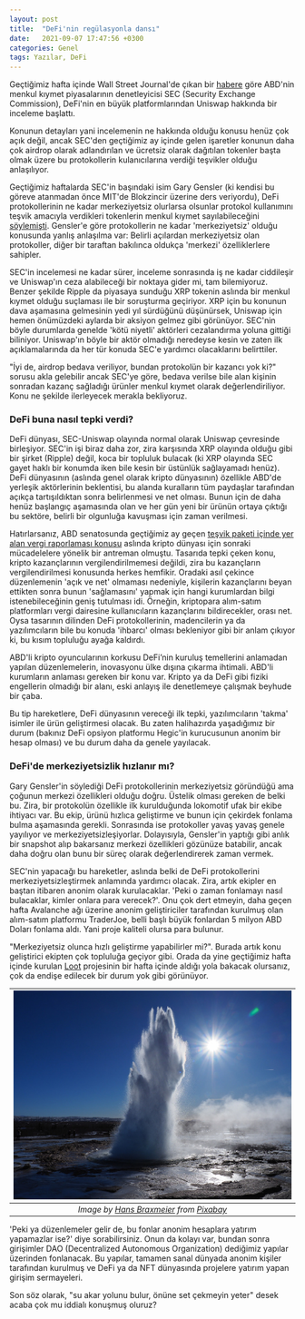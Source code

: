 ```yaml
---
layout: post
title:  "DeFi'nin regülasyonla dansı"
date:   2021-09-07 17:47:56 +0300
categories: Genel
tags: Yazılar, DeFi
---
```


Geçtiğimiz hafta içinde Wall Street Journal'de çıkan bir [habere](https://www.wsj.com/articles/regulators-investigate-crypto-exchange-developer-uniswap-labs-11630666800) göre ABD'nin menkul kıymet piyasalarının denetleyicisi SEC (Security Exchange Commission), DeFi'nin en büyük platformlarından Uniswap hakkında bir inceleme başlattı.

Konunun detayları yani incelemenin ne hakkında olduğu konusu henüz çok açık değil, ancak SEC'den geçtiğimiz ay içinde gelen işaretler konunun daha çok airdrop olarak adlandırılan ve ücretsiz olarak dağıtılan tokenler başta olmak üzere bu protokollerin kulanıcılarına verdiği teşvikler olduğu anlaşılıyor.

Geçtiğimiz haftalarda SEC'in başındaki isim Gary Gensler (ki kendisi bu göreve atanmadan önce MIT'de Blokzincir üzerine ders veriyordu), DeFi protokollerinin ne kadar merkeziyetsiz olurlarsa olsunlar protokol kullanımını teşvik amacıyla verdikleri tokenlerin menkul kıymet sayılabileceğini [söylemişti](https://www.theblockcrypto.com/linked/115016/defi-projects-regulation-sec-chairman-gensler). Gensler'e göre protokollerin ne kadar 'merkeziyetsiz' olduğu konusunda yanlış anlaşılma var: Belirli açılardan merkeziyetsiz olan protokoller, diğer bir taraftan bakılınca oldukça 'merkezi' özelliklerlere sahipler. 

SEC'in incelemesi ne kadar sürer, inceleme sonrasında iş ne kadar ciddileşir ve Uniswap'ın ceza alabileceği bir noktaya gider mi, tam bilemiyoruz. Benzer şekilde Ripple da piyasaya sunduğu XRP tokenin aslında bir menkul kıymet olduğu suçlaması ile bir soruşturma geçiriyor. XRP için bu konunun dava aşamasına gelmesinin yedi yıl sürdüğünü düşünürsek, Uniswap için hemen önümüzdeki aylarda bir aksiyon gelmez gibi görünüyor. SEC'nin böyle durumlarda genelde 'kötü niyetli' aktörleri cezalandırma yoluna gittiği biliniyor. Uniswap'ın böyle bir aktör olmadığı neredeyse kesin ve zaten ilk açıklamalarında da her tür konuda SEC'e yardımcı olacaklarını belirttiler.

"İyi de, airdrop bedava veriliyor, bundan protokolün bir kazancı yok ki?" sorusu akla gelebilir ancak SEC'ye göre, bedava verilse bile alan kişinin sonradan kazanç sağladığı ürünler menkul kıymet olarak değerlendiriliyor. Konu ne şekilde ilerleyecek merakla bekliyoruz.

### DeFi buna nasıl tepki verdi?
DeFi dünyası, SEC-Uniswap olayında normal olarak Uniswap çevresinde birleşiyor. SEC'in işi biraz daha zor, zira karşısında XRP olayında olduğu gibi bir şirket (Ripple) değil, koca bir topluluk bulacak (ki XRP olayında SEC gayet haklı bir konumda iken bile kesin bir üstünlük sağlayamadı henüz).
DeFi dünyasının (aslında genel olarak kripto dünyasının) özellikle ABD'de yerleşik aktörlerinin beklentisi, bu alanda kuralların tüm paydaşlar tarafından açıkça tartışıldıktan sonra belirlenmesi ve net olması. Bunun için de daha henüz başlangıç aşamasında olan ve her gün yeni bir ürünün ortaya çıktığı bu sektöre, belirli bir olgunluğa kavuşması için zaman verilmesi.

Hatırlarsanız, ABD senatosunda geçtiğimiz ay geçen [teşvik paketi içinde yer alan vergi raporlaması konusu](https://www.cnbc.com/2021/08/11/crypto-lawmakers-fought-over-the-infrastructure-bill-heres-whats-next.html) aslında kripto dünyası için sonraki mücadelelere yönelik bir antreman olmuştu. Tasarıda tepki çeken konu, kripto kazançlarının vergilendirilmemesi değildi, zira bu kazançların vergilendirilmesi konusunda herkes hemfikir. Oradaki asıl çekince düzenlemenin 'açık ve net' olmaması nedeniyle, kişilerin kazançlarını beyan ettikten sonra bunun 'sağlamasını' yapmak için hangi kurumlardan bilgi istenebileceğinin geniş tutulması idi. Örneğin, kriptopara alım-satım platformları vergi dairesine kullanıcıların kazançlarını bildirecekler, orası net. Oysa tasarının dilinden DeFi protokollerinin, madencilerin ya da yazılımcıların bile bu konuda 'ihbarcı' olması bekleniyor gibi bir anlam çıkıyor ki, bu kısım topluluğu ayağa kaldırdı.

ABD'li kripto oyuncularının korkusu DeFi’nin kuruluş temellerini anlamadan yapılan düzenlemelerin, inovasyonu ülke dışına çıkarma ihtimali. ABD'li kurumların anlaması gereken bir konu var. Kripto ya da DeFi gibi fiziki engellerin olmadığı bir alanı, eski anlayış ile denetlemeye çalışmak beyhude bir çaba. 

Bu tip hareketlere, DeFi dünyasının vereceği ilk tepki, yazılımcıların 'takma' isimler ile ürün geliştirmesi olacak. Bu zaten halihazırda yaşadığımız bir durum (bakınız DeFi opsiyon platformu Hegic'in kurucusunun anonim bir hesap olması) ve bu durum daha da genele yayılacak.

### DeFi'de merkeziyetsizlik hızlanır mı?
Gary Gensler'in söylediği DeFi protokollerinin merkeziyetsiz göründüğü ama çoğunun merkezi özellikleri olduğu doğru. Üstelik olması gereken de belki bu. Zira, bir protokolün özellikle ilk kurulduğunda lokomotif ufak bir ekibe ihtiyacı var. Bu ekip, ürünü hızlıca geliştirme ve bunun için çekirdek fonlama bulma aşamasında gerekli. Sonrasında ise protokoller yavaş yavaş genele yayılıyor ve merkeziyetsizleşiyorlar. Dolayısıyla, Gensler'in yaptığı gibi anlık bir snapshot alıp bakarsanız merkezi özellikleri gözünüze batabilir, ancak daha doğru olan bunu bir süreç olarak değerlendirerek zaman vermek.

SEC'nin yapacağı bu hareketler, aslında belki de DeFi protokollerini merkeziyetsizleştirmek anlamında yardımcı olacak. Zira, artık ekipler en baştan itibaren anonim olarak kurulacaklar. 'Peki o zaman fonlamayı nasıl bulacaklar, kimler onlara para verecek?'. Onu çok dert etmeyin, daha geçen hafta Avalanche ağı üzerine anonim geliştiriciler tarafından kurulmuş olan alım-satım platformu TraderJoe, belli başlı büyük fonlardan 5 milyon ABD Doları fonlama aldı. Yani proje kaliteli olursa para bulunur.

"Merkeziyetsiz olunca hızlı geliştirme yapabilirler mi?". Burada artık konu geliştirici ekipten çok topluluğa geçiyor gibi. Orada da yine geçtiğimiz hafta içinde kurulan [Loot](https://www.lootproject.com/) projesinin bir hafta içinde aldığı yola bakacak olursanız, çok da endişe edilecek bir durum yok gibi görünüyor.

| ![geyser](/assets/geyser-3242005_800.jpg)|
|:--:| 
| *Image by [Hans Braxmeier](https://pixabay.com/users/hans-2/) from [Pixabay](https://pixabay.com/)*|

'Peki ya düzenlemeler gelir de, bu fonlar anonim hesaplara yatırım yapamazlar ise?' diye sorabilirsiniz. Onun da kolayı var, bundan sonra girişimler DAO (Decentralized Autonomous Organization) dediğimiz yapılar üzerinden fonlanacak. Bu yapılar, tamamen sanal dünyada anonim kişiler tarafından kurulmuş ve DeFi ya da NFT dünyasında projelere yatırım yapan girişim sermayeleri. 

Son söz olarak, "su akar yolunu bulur, önüne set çekmeyin yeter" desek acaba çok mu iddialı konuşmuş oluruz?
